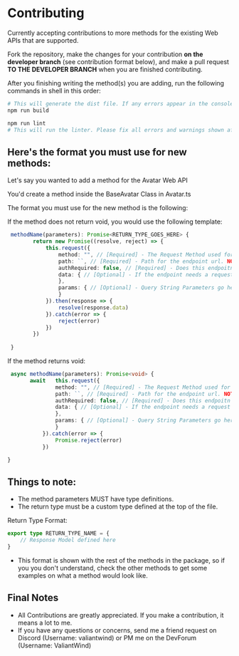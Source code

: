 # Contributing

Currently accepting contributions to more methods for the existing Web APIs that are supported.

Fork the repository, make the changes for your contribution **on the developer branch** (see contribution format below), and make a pull request **TO THE DEVELOPER BRANCH** when you are finished contributing.

After you finishing writing the method(s) you are adding, run the following commands in shell in this order:

```bash
# This will generate the dist file. If any errors appear in the console after this, please delete the dist file and correct the errors and run the command again until no errors appear.
npm run build
```

```bash
npm run lint
# This will run the linter. Please fix all errors and warnings shown after the linter is ran and then run it again until there are no errors and warnings.
```



## Here's the format you must use for new methods:


Let's say you wanted to add a method for the Avatar Web API

You'd create a method inside the BaseAvatar Class in Avatar.ts

The format you must use for the new method is the following:

If the method does not return void, you would use the following template:

```ts
 methodName(parameters): Promise<RETURN_TYPE_GOES_HERE> {
		return new Promise((resolve, reject) => {
			this.request({
	 			method: "", // [Required] - The Request Method used for the endpoint being used for this Method (ie. GET/POST/PATCH/DELETE etc)
				path: ``, // [Required] - Path for the endpoint url. NOTE: Do not specific the base endpoint for the web api being used. (In this case, do not put https://avatar.roblox.com/. You would only put the rest of the url you would see after the base endpoint)
				authRequired: false, // [Required] - Does this endpoitn require cookie authentication? If so, set this to true. If not, set it to false.
				data: { // [Optional] - If the endpoint needs a request body, you would put all the required values in this object.	
				},
				params: { // [Optional] - Query String Parameters go here.
				}
			}).then(response => {
				resolve(response.data)
			}).catch(error => {
				reject(error)
			})
		})
 
 }
 ```

 If the method returns void:

 ```ts
  async methodName(parameters): Promise<void> {
		await	this.request({
	 			method: "", // [Required] - The Request Method used for the endpoint being used for this Method (ie. GET/POST/PATCH/DELETE etc)
				path: ``, // [Required] - Path for the endpoint url. NOTE: Do not specific the base endpoint for the web api being used. (In this case, do not put https://avatar.roblox.com/. You would only put the rest of the url you would see after the base endpoint)
				authRequired: false, // [Required] - Does this endpoitn require cookie authentication? If so, set this to true. If not, set it to false.
				data: { // [Optional] - If the endpoint needs a request body, you would put all the required values in this object.	
				},
				params: { // [Optional] - Query String Parameters go here.
				}
			}).catch(error => {
				Promise.reject(error)
			})
 
 }
 ```

 ## Things to note: 
 - The method parameters MUST have type definitions.
 - The return type must be a custom type defined at the top of the file. 

Return Type Format:
```ts
export type RETURN_TYPE_NAME = {
	// Response Model defined here
}
```

- This format is shown with the rest of the methods in the package, so if you you don't understand, check the other methods to get some examples on what a method would look like.


## Final Notes
- All Contributions are greatly appreciated. If you make a contribution, it means a lot to me.
- If you have any questions or concerns, send me a friend request on Discord (Username: valiantwind) or PM me on the DevForum (Username: ValiantWind)
